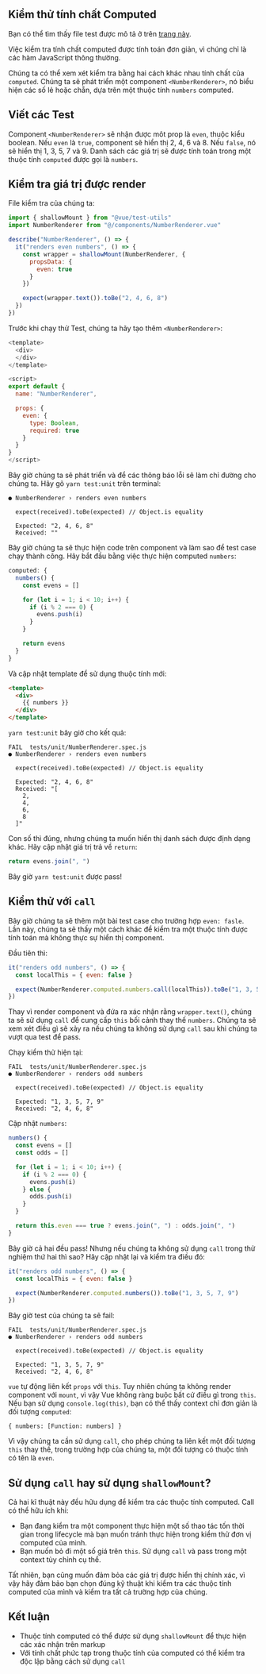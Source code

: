 ## Kiểm thử tính chất Computed

Bạn có thể tìm thấy file test được mô tả ở trên [trang này](https://github.com/lmiller1990/vue-testing-handbook/tree/master/demo-app/tests/unit/NumberRenderer.spec.js).

Việc kiểm tra tính chất computed được tính toán đơn giản, vì chúng chỉ là các hàm JavaScript thông thường.

Chúng ta có thể xem xét kiểm tra bằng hai cách khác nhau tính chất của `computed`. Chúng ta sẽ phát triển một component `<NumberRenderer>`, nó biểu hiện các số lẻ hoặc chẵn, dựa trên một thuộc tính `numbers` computed.

## Viết các Test

Component `<NumberRenderer>` sẽ nhận được môt prop là `even`, thuộc kiểu boolean. Nếu `even` là `true`, component sẽ hiển thị 2, 4, 6 và 8. Nếu `false`, nó sẽ hiển thị 1, 3, 5, 7 và 9. Danh sách các giá trị sẽ được tính toán trong một thuộc tính `computed` được gọi là `numbers`.

## Kiểm tra giá trị được render

File kiểm tra của chúng ta:

```js
import { shallowMount } from "@vue/test-utils"
import NumberRenderer from "@/components/NumberRenderer.vue"

describe("NumberRenderer", () => {
  it("renders even numbers", () => {
    const wrapper = shallowMount(NumberRenderer, {
      propsData: {
        even: true
      }
    })

    expect(wrapper.text()).toBe("2, 4, 6, 8")
  })
})
```

Trước khi chạy thử Test, chúng ta hãy tạo thêm `<NumberRenderer>`:

```js
<template>
  <div>
  </div>
</template>

<script>
export default {
  name: "NumberRenderer",

  props: {
    even: {
      type: Boolean,
      required: true
    }
  }
}
</script>
```

Bây giờ chúng ta sẽ phát triển và để các thông báo lỗi sẽ làm chỉ đường cho chúng ta. Hãy gõ `yarn test:unit` trên terminal:

```
● NumberRenderer › renders even numbers

  expect(received).toBe(expected) // Object.is equality

  Expected: "2, 4, 6, 8"
  Received: ""
```

Bây giờ chúng ta sẽ thực hiện code trên component và làm sao để test case chạy thành công. Hãy bắt đầu bằng việc thực hiện computed `numbers`:

```js
computed: {
  numbers() {
    const evens = []

    for (let i = 1; i < 10; i++) {
      if (i % 2 === 0) {
        evens.push(i)
      }
    }

    return evens
  }
}
```

Và cập nhật template để sử dụng thuộc tính mới:

```html
<template>
  <div>
    {{ numbers }}
  </div>
</template>
```

`yarn test:unit` bây giờ cho kết quả:

```
FAIL  tests/unit/NumberRenderer.spec.js
● NumberRenderer › renders even numbers

  expect(received).toBe(expected) // Object.is equality

  Expected: "2, 4, 6, 8"
  Received: "[
    2,
    4,
    6,
    8
  ]"
```

Con số thì đúng, nhưng chúng ta muốn hiển thị danh sách được định dạng khác. Hãy cập nhật giá trị trả về `return`:

```js
return evens.join(", ")
```

Bây giờ `yarn test:unit` được pass! 

## Kiểm thử với `call` 

Bây giờ chúng ta sẽ thêm một bài test case cho trường hợp `even: fasle`. Lần này, chúng ta sẽ thấy một cách khác để kiểm tra một thuộc tính được tính toán mà không thực sự hiển thị component.

Đầu tiên thì:

```js
it("renders odd numbers", () => {
  const localThis = { even: false }

  expect(NumberRenderer.computed.numbers.call(localThis)).toBe("1, 3, 5, 7, 9")
})
```

Thay vì render component và đứa ra xác nhận rằng `wrapper.text()`, chúng ta sẽ sử dụng `call` để cung cấp `this` bối cảnh thay thế `numbers`. Chúng ta sẽ xem xét điều gì sẽ xảy ra nếu chúng ta không sử dụng `call` sau khi chúng ta vượt qua test để pass.

Chạy kiểm thử hiện tại:

```
FAIL  tests/unit/NumberRenderer.spec.js
● NumberRenderer › renders odd numbers

  expect(received).toBe(expected) // Object.is equality

  Expected: "1, 3, 5, 7, 9"
  Received: "2, 4, 6, 8"
```

Cập nhật `numbers`:


```js
numbers() {
  const evens = []
  const odds = []

  for (let i = 1; i < 10; i++) {
    if (i % 2 === 0) {
      evens.push(i)
    } else {
      odds.push(i)
    }
  }

  return this.even === true ? evens.join(", ") : odds.join(", ")
}
```

Bây giờ cả hai đều pass! Nhưng nếu chúng ta không sử dụng `call` trong thử nghiệm thứ hai thì sao? Hãy cập nhật lại và kiểm tra điều đó:

```js
it("renders odd numbers", () => {
  const localThis = { even: false }

  expect(NumberRenderer.computed.numbers()).toBe("1, 3, 5, 7, 9")
})
```

Bây giờ test của chúng ta sẽ fail:

```
FAIL  tests/unit/NumberRenderer.spec.js
● NumberRenderer › renders odd numbers

  expect(received).toBe(expected) // Object.is equality

  Expected: "1, 3, 5, 7, 9"
  Received: "2, 4, 6, 8"
```

`vue` tự động liên kết `props` với `this`. Tuy nhiên chúng ta không render component với `mount`, vì vậy Vue không ràng buộc bất cứ điều gì trong `this`. Nếu bạn sử dụng `console.log(this)`, bạn có thể thấy context chỉ đơn giản là đối tượng `computed`:

```
{ numbers: [Function: numbers] }
```

Vì vậy chúng ta cần sử dụng `call`, cho phép chúng ta liên kết một đối tượng `this` thay thế, trong trường hợp của chúng ta, một đối tượng có thuộc tính có tên là `even`.

## Sử dụng `call` hay sử dụng `shallowMount`?

Cả hai kĩ thuật này đều hữu dụng  để kiểm tra các thuộc tính computed. Call có thể hữu ích khi:

- Bạn đang kiểm tra một component thực hiện một số thao tác tốn thời gian trong lifecycle mà bạn muốn tránh thực hiện trong kiểm thử đơn vị computed của mình.
- Bạn muốn bỏ đi một số giá trên `this`. Sử dụng `call` và pass trong một context tùy chỉnh cụ thể.

Tất nhiên, bạn cũng muốn đảm bỏa các giá trị được hiển thị chính xác, vì vậy hãy đảm bảo bạn chọn đúng kỹ thuật khi kiểm tra các thuộc tính computed của mình và kiểm tra tất cả trường hợp của chúng.

## Kết luận

- Thuộc tính computed có thể được sử dụng `shallowMount` để thực hiện các xác nhận trên markup
- Với tính chất phức tạp trong thuộc tính của computed có thể kiểm tra độc lập bằng cách sử dụng `call`
